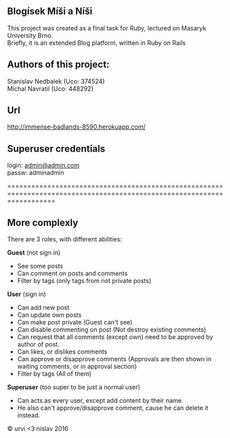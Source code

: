 Blogísek Míši a Níši
-----------------------------
This project was created as a final task for Ruby, lectured on Masaryk University Brno.<br />
Briefly, it is an extended Blog platform, written in Ruby on Rails

Authors of this project:
-----------------------------
Stanislav Nedbalek (Uco: 374524) <br />
Michal Navratil (Uco: 448292)

Url
----------
http://immense-badlands-8590.herokuapp.com/


Superuser credentials
----------
login: admin@admin.com<br />
passw: adminadmin

========================================================================================================================

More complexly
------------------
There are 3 roles, with different abilities:

<b>Guest</b> (not sign in)
- See some posts
- Can comment on posts and comments
- Filter by tags (only tags from not private posts)

<b>User</b> (sign in)
- Can add new post
- Can update own posts
- Can make post private (Guest can't see)
- Can disable commenting on post (Not destroy existing comments)
- Can request that all comments (except own) need to be approved by author of post.
- Can likes, or dislikes comments
- Can approve or disapprove comments (Approvals are then shown in waiting comments, or in approval section)
- Filter by tags (All of them)

<b>Superuser</b> (too super to be just a normal user)
- Can acts as every user, except add content by their name.
- He also can't approve/disapprove comment, cause he can delete it instead.

© urvi <3 nislav 2016